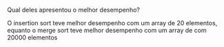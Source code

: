 Qual deles apresentou o melhor desempenho?

O insertion sort teve melhor desempenho com um array de 20 elementos, equanto o merge sort teve melhor desempenho com um array de com 20000 elementos